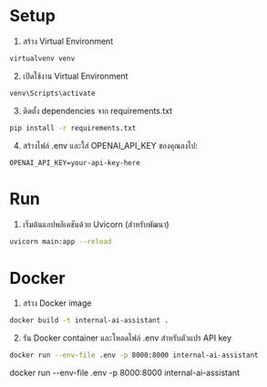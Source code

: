# Setup
1. สร้าง Virtual Environment
```bash
virtualvenv venv
```
2. เปิดใช้งาน Virtual Environment
```bash
venv\Scripts\activate
```
3. ติดตั้ง dependencies จาก requirements.txt
```bash
pip install -r requirements.txt
```
4. สร้างไฟล์ .env และใส่ OPENAI_API_KEY ของคุณลงไป:
```text
OPENAI_API_KEY=your-api-key-here
```

# Run
1. เริ่มต้นแอปพลิเคชันด้วย Uvicorn (สำหรับพัฒนา)
```bash
uvicorn main:app --reload
```

# Docker
1. สร้าง Docker image
```bash
docker build -t internal-ai-assistant .
```
2. รัน Docker container และโหลดไฟล์ .env สำหรับตัวแปร API key
```bash
docker run --env-file .env -p 8000:8000 internal-ai-assistant
```
docker run --env-file .env -p 8000:8000 internal-ai-assistant
